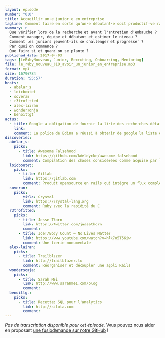 ```yaml
---
layout: episode
number: "010"
title: Accueillir un·e junior·e en entreprise
tagline: Comment faire en sorte qu'un·e débutant·e soit productif·ve rapidement lors de son arrivée dans une entreprise et qu'il/elle puisse travailler efficacement sur la technologie retenue et/ou le produit.
summary: >
  Que vérifier lors de la recherche et avant l'entretien d'embauche ?
  Comment manager, équipe et débutant et estimer le niveau ?
  Comment les juniors peuvent-ils se challenger et progresser ?
  Par quoi on commence ?
  Que faire si et quand on se plante ?
published_date: 2017-04-03
tags: [LeRubyNouveau, Junior, Recruting, Onboarding, Mentoring]
file: le_ruby_nouveau_010_avoir_un_junior_en_entreprise.mp3
format: mp3
size: 16796784
duration: "55:57"
hosts:
  - abelar_s
  - loicboutet
  - soveran
  - r3trofitted
  - alex-lairan
  - wondersonja
  - benoittgt
actus:
  - title: Google a obligation de fournir la liste des recherches détaillés.
    link:
    comment: La police de Edina a réussi à obtenir de google la liste des recherches faites dans sa circonscription sur une période données pour pouvoir appréhender un suspect.
discoveries:
  abelar_s:
    picks:
      - title: Awesome Falsehood
        link: https://github.com/kdeldycke/awesome-falsehood
        comment: Compilation des choses considérées comme acquise par les développeurs mais pas forcément vraies
  loicboutet:
    picks:
      - title: Gitlab
        link: https://gitlab.com
        comment: Produit opensource en rails qui intègre un flux complet pour le dev
  soveran:
    picks:
      - title: Crystal
        link: https://crystal-lang.org
        comment: Ruby avec la rapidité du C
  r3trofitted:
    picks:
      - title: Jesse Thorn
        link: https://twitter.com/jessethorn
        comment:
      - title: IceT/Body Count – No Lives Matter
        link: https://www.youtube.com/watch?v=hlk7o5T56iw
        comment: Une tuerie monumentale
  alex-lairan:
    picks:
      - title: Trailblazer
        link: http://trailblazer.to
        comment: Réorganiser et découpler une appli Rails
  wondersonja:
    picks:
      - title: Sarah Mei
        link: http://www.sarahmei.com/blog
        comment:
  benoittgt:
    picks:
      - title: Recettes SQL pour l'analytics
        link: http://silota.com
        comment:
---
```


_Pas de transcription disponible pour cet épisode._
Vous pouvez nous aider en proposant [une fusiodemande sur notre GitHub](https://github.com/LeRubyNouveau/lerubynouveau.fr) !
